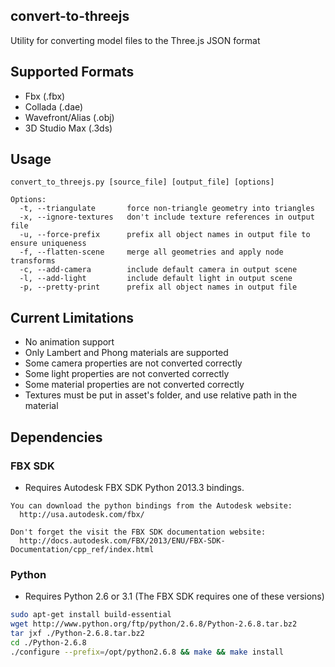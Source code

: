 ## convert-to-threejs

Utility for converting model files to the Three.js JSON format

## Supported Formats

* Fbx (.fbx)
* Collada (.dae) 
* Wavefront/Alias (.obj)
* 3D Studio Max (.3ds)

## Usage 

```
convert_to_threejs.py [source_file] [output_file] [options]

Options:
  -t, --triangulate       force non-triangle geometry into triangles
  -x, --ignore-textures   don't include texture references in output file
  -u, --force-prefix      prefix all object names in output file to ensure uniqueness
  -f, --flatten-scene     merge all geometries and apply node transforms
  -c, --add-camera        include default camera in output scene
  -l, --add-light         include default light in output scene
  -p, --pretty-print      prefix all object names in output file
```

## Current Limitations

* No animation support
* Only Lambert and Phong materials are supported
* Some camera properties are not converted correctly
* Some light properties are not converted correctly
* Some material properties are not converted correctly
* Textures must be put in asset's folder, and use relative path in the material

## Dependencies

### FBX SDK
* Requires Autodesk FBX SDK Python 2013.3 bindings. 

```
You can download the python bindings from the Autodesk website: 
  http://usa.autodesk.com/fbx/
```

```
Don't forget the visit the FBX SDK documentation website:
  http://docs.autodesk.com/FBX/2013/ENU/FBX-SDK-Documentation/cpp_ref/index.html
```

### Python
* Requires Python 2.6 or 3.1 (The FBX SDK requires one of these versions)

``` bash
sudo apt-get install build-essential
wget http://www.python.org/ftp/python/2.6.8/Python-2.6.8.tar.bz2
tar jxf ./Python-2.6.8.tar.bz2
cd ./Python-2.6.8
./configure --prefix=/opt/python2.6.8 && make && make install
```